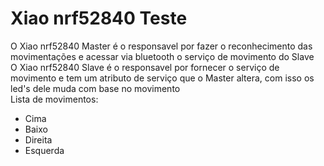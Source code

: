 # Xiao nrf52840 Teste
O Xiao nrf52840 Master é o responsavel por fazer o reconhecimento das movimentações e acessar via bluetooth o serviço de movimento do Slave<br/>
O Xiao nrf52840 Slave é o responsavel por fornecer o serviço de movimento e tem um atributo de serviço que o Master altera, com isso os led's dele muda com base no movimento<br/>
Lista de movimentos:<br/>
- Cima
- Baixo
- Direita
- Esquerda
